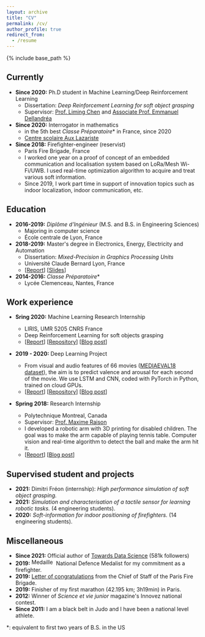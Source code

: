 ```yaml
---
layout: archive
title: "CV"
permalink: /cv/
author_profile: true
redirect_from:
  - /resume
---
```


{% include base_path %}

## Currently

* **Since 2020:** Ph.D student in Machine Learning/Deep Reinforcement Learning
  * Dissertation: _Deep Reinforcement Learning for soft object grasping_
  * Supervisor: [Prof. Liming Chen](https://sites.google.com/view/limingchen/accueil) and [Associate Prof. Emmanuel Dellandréa](http://perso.ec-lyon.fr/emmanuel.dellandrea/index.php)
* **Since 2020:** Interrogator in mathematics
  * in the 5th best _Classe Préparatoire_*  in France, since 2020
  * [Centre scolaire Aux Lazariste](https://www.letudiant.fr/palmares/classement-prepa/fiche/etablissement-centre-scolaire-aux-lazaristes-6257.html)
* **Since 2018:** Firefighter-engineer (reservist)
  * Paris Fire Brigade, France
  * I worked one year on a proof of concept of an embedded communication and localisation system based on LoRa/Mesh Wi-Fi/UWB. I used real-time optimization algorithm to acquire and treat various soft information.
  * Since 2019, I work part time in support of innovation topics such as indoor localization, indoor communication, etc.

## Education

* **2016-2019:** _Diplôme d’Ingénieur_ (M.S. and B.S. in Engineering Sciences)
  * Majoring in computer science
  * École centrale de Lyon, France
* **2018-2019:** Master's degree in Electronics, Energy, Electricity and Automation
  * Dissertation: _Mixed-Precision in Graphics Processing Units_
  * Université Claude Bernard Lyon, France
  * [[Report](../files/mixed_precision_in_graphics_processing_units_report.pdf)] [[Slides](../files/mixed_precision_in_graphics_processing_units_slides.pdf)]
* **2014-2016:** _Classe Préparatoire_*
  * Lycée Clemenceau, Nantes, France

## Work experience


* **Sring 2020:** Machine Learning Research Internship
  * LIRIS, UMR 5205 CNRS France
  * Deep Reinforcement Learning for soft objects grasping
  * [[Report](../files/TFErapport.pdf)] [[Repository](https://github.com/qgallouedec/panda-gym)]  [[Blog post](https://qgallouedec.github.io/posts/2021/02/openai-environment-for-franka-emika-panda-robot/)]

* **2019 - 2020:** Deep Learning Project
  * From visual and audio features of 66 movies ([MEDIAEVAL18 dataset](http://www.multimediaeval.org/mediaeval2018/)), the aim is to predict valence and arousal for each second of the movie. We use LSTM and CNN, coded with PyTorch in Python, trained on cloud GPUs.
  * [[Report](../files/Rapport_Emotion_Project.pdf)] [[Repository](https://github.com/KongHag/emotion_project)] [[Blog post](https://qgallouedec.github.io/posts/2020/03/learning-a-machine-to-feel-emotions/)]

* **Spring 2018:** Research Internship
  * Polytechnique Montreal, Canada
  * Supervisor: [Prof. Maxime Raison](https://www.polymtl.ca/expertises/en/raison-maxime)
  * I developed a robotic arm with 3D printing for disabled children. The goal was to make the arm capable of playing tennis table. Computer vision and real-time algorithm to detect the ball and make the arm hit it.
  * [[Report](../files/CRME_intership.pdf)] [[Blog post](https://qgallouedec.github.io/posts/2018/08/building_a_robot_with_3D_printing/)]


## Supervised student and projects

* **2021:** Dimitri Fréon (internship): _High performance simulation of soft object grasping._
* **2021:** _Simulation and characterisation of a tactile sensor for learning robotic tasks._ (4 engineering students).
* **2020:** _Soft-information for indoor positioning of firefighters._ (14 engineering students).

## Miscellaneous

* **Since 2021:** Official author of [Towards Data Science](https://towardsdatascience.com) (581k followers)
* **2019:** <img alt="Medaille de la Defense Nationale Bronze ribbon.svg" src="//upload.wikimedia.org/wikipedia/commons/thumb/5/5e/Medaille_de_la_Defense_Nationale_Bronze_ribbon.svg/60px-Medaille_de_la_Defense_Nationale_Bronze_ribbon.svg.png" decoding="async" srcset="//upload.wikimedia.org/wikipedia/commons/thumb/5/5e/Medaille_de_la_Defense_Nationale_Bronze_ribbon.svg/90px-Medaille_de_la_Defense_Nationale_Bronze_ribbon.svg.png 1.5x, //upload.wikimedia.org/wikipedia/commons/thumb/5/5e/Medaille_de_la_Defense_Nationale_Bronze_ribbon.svg/120px-Medaille_de_la_Defense_Nationale_Bronze_ribbon.svg.png 2x" data-file-width="218" data-file-height="60" width="60" height="17"> National Defence Medalist for my commitment as a firefighter.
* **2019:** [Letter of congratulations](../files/lettre_de_felicitations.pdf) from the Chief of Staff of the Paris Fire Brigade.
* **2019:** Finisher of my first marathon (42.195 km; 3h19min) in Paris.
* **2012:** Winner of _Science et vie junior_ magazine's Innovez national contest.
* **Since 2011:** I am a black belt in Judo and I have been a national level athlete.

*: equivalent to first two years of B.S. in the US



<!-- Publications
======
  <ul>{% for post in site.publications %}
    {% include archive-single-cv.html %}
  {% endfor %}</ul> -->
  
<!-- Talks
======
  <ul>{% for post in site.talks %}
    {% include archive-single-talk-cv.html %}
  {% endfor %}</ul> -->
  
<!-- Teaching
======
  <ul>{% for post in site.teaching %}
    {% include archive-single-cv.html %}
  {% endfor %}</ul> -->
  

